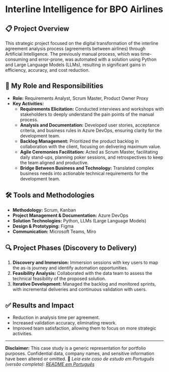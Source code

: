 # Interline Intelligence for BPO Airlines

## 📋 Project Overview
This strategic project focused on the digital transformation of the interline agreement analysis process (agreements between airlines) through Artificial Intelligence. The previously manual process, which was time-consuming and error-prone, was automated with a solution using Python and Large Language Models (LLMs), resulting in significant gains in efficiency, accuracy, and cost reduction.

## 🎯 My Role and Responsibilities
- **Role:** Requirements Analyst, Scrum Master, Product Owner Proxy
- **Key Activities:**
  - **Requirements Elicitation:** Conducted interviews and workshops with stakeholders to deeply understand the pain points of the manual process.
  - **Analysis and Documentation:** Developed user stories, acceptance criteria, and business rules in Azure DevOps, ensuring clarity for the development team.
  - **Backlog Management:** Prioritized the product backlog in collaboration with the client, focusing on delivering maximum value.
  - **Agile Ceremonies Facilitation:** Acted as Scrum Master, facilitating daily stand-ups, planning poker sessions, and retrospectives to keep the team aligned and productive.
  - **Bridge Between Business and Technology:** Translated complex business needs into actionable technical requirements for the development team.

## 🛠️ Tools and Methodologies
- **Methodology:** Scrum, Kanban
- **Project Management & Documentation:** Azure DevOps
- **Solution Technologies:** Python, LLMs (Large Language Models)
- **Design & Prototyping:** Figma
- **Communication:** Microsoft Teams, Miro

## 🔍 Project Phases (Discovery to Delivery)
1.  **Discovery and Immersion:** Immersion sessions with key users to map the as-is journey and identify automation opportunities.
2.  **Feasibility Analysis:** Collaborated with the data team to assess the technical feasibility of the proposed solution.
3.  **Iterative Development:** Managed the backlog and monitored sprints, with incremental deliveries and continuous validation with users.

## ✅ Results and Impact
- Reduction in analysis time per agreement.
- Increased validation accuracy, eliminating rework.
- Improved team satisfaction, allowing them to focus on more strategic activities.

---

**Disclaimer:** This case study is a generic representation for portfolio purposes. Confidential data, company names, and sensitive information have been altered or omitted.
📌 *Leia este caso de estudo em Português (versão completa): [README em Português](README.md)*
